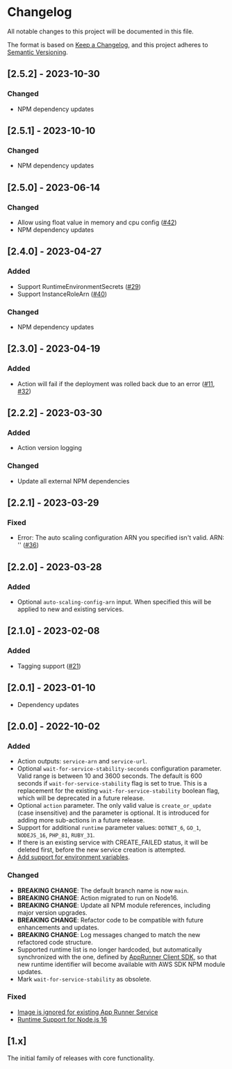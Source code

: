 # Changelog

All notable changes to this project will be documented in this file.

The format is based on [Keep a Changelog](https://keepachangelog.com/en/1.0.0/),
and this project adheres to [Semantic Versioning](https://semver.org/spec/v2.0.0.html).

## [2.5.2] - 2023-10-30

### Changed

- NPM dependency updates

## [2.5.1] - 2023-10-10

### Changed

- NPM dependency updates

## [2.5.0] - 2023-06-14

### Changed

- Allow using float value in memory and cpu config ([#42](https://github.com/awslabs/amazon-app-runner-deploy/pull/42))
- NPM dependency updates

## [2.4.0] - 2023-04-27

### Added

- Support RuntimeEnvironmentSecrets ([#29](https://github.com/awslabs/amazon-app-runner-deploy/issues/29))
- Support InstanceRoleArn ([#40](https://github.com/awslabs/amazon-app-runner-deploy/issues/40))

### Changed

- NPM dependency updates

## [2.3.0] - 2023-04-19

### Added

- Action will fail if the deployment was rolled back due to an error ([#11](https://github.com/awslabs/amazon-app-runner-deploy/issues/11), [#32](https://github.com/awslabs/amazon-app-runner-deploy/issues/32))

## [2.2.2] - 2023-03-30

### Added

- Action version logging

### Changed

- Update all external NPM dependencies

## [2.2.1] - 2023-03-29

### Fixed

- Error: The auto scaling configuration ARN you specified isn't valid. ARN: '' ([#36](https://github.com/awslabs/amazon-app-runner-deploy/issues/36))

## [2.2.0] - 2023-03-28

### Added

- Optional `auto-scaling-config-arn` input. When specified this will be applied to new and existing services.

## [2.1.0] - 2023-02-08

### Added

- Tagging support ([#21](https://github.com/awslabs/amazon-app-runner-deploy/issues/21))

## [2.0.1] - 2023-01-10

- Dependency updates

## [2.0.0] - 2022-10-02

### Added

- Action outputs: `service-arn` and `service-url`.
- Optional `wait-for-service-stability-seconds` configuration parameter. Valid range is between 10 and 3600 seconds. The default is 600 seconds if `wait-for-service-stability` flag is set to true. This is a replacement for the existing `wait-for-service-stability` boolean flag, which will be deprecated in a future release.
- Optional `action` parameter. The only valid value is `create_or_update` (case insensitive) and the parameter is optional. It is introduced for adding more sub-actions in a future release.
- Support for additional `runtime` parameter values: `DOTNET_6`, `GO_1`, `NODEJS_16`, `PHP_81`, `RUBY_31`.
- If there is an existing service with CREATE_FAILED status, it will be deleted first, before the new service creation is attempted.
- [Add support for environment variables](https://github.com/awslabs/amazon-app-runner-deploy/issues/4).

### Changed

- **BREAKING CHANGE**: The default branch name is now `main`.
- **BREAKING CHANGE**: Action migrated to run on Node16.
- **BREAKING CHANGE**: Update all NPM module references, including major version upgrades.
- **BREAKING CHANGE**: Refactor code to be compatible with future enhancements and updates.
- **BREAKING CHANGE**: Log messages changed to match the new refactored code structure.
- Supported runtime list is no longer hardcoded, but automatically synchronized with the one, defined by [AppRunner Client SDK](https://docs.aws.amazon.com/AWSJavaScriptSDK/v3/latest/clients/client-apprunner/enums/runtime.html), so that new runtime identifier will become available with AWS SDK NPM module updates.
- Mark `wait-for-service-stability` as obsolete.

### Fixed

- [Image is ignored for existing App Runner Service](https://github.com/awslabs/amazon-app-runner-deploy/issues/13)
- [Runtime Support for Node.js 16](https://github.com/awslabs/amazon-app-runner-deploy/issues/10)

## [1.x]

The initial family of releases with core functionality.
